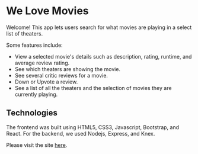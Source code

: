 # We Love Movies

Welcome! This app lets users search for what movies are playing in a select list of theaters.

Some features include:

- View a selected movie's details such as description, rating, runtime, and average review rating.
- See which theaters are showing the movie.
- See several critic reviews for a movie.
- Down or Upvote a review.
- See a list of all the theaters and the selection of movies they are currently playing.

## Technologies

The frontend was built using HTML5, CSS3, Javascript, Bootstrap, and React. For the backend, we used Nodejs, Express, and Knex.

Please visit the site [here](https://front-1acqpol46-sianglings-projects.vercel.app/).
